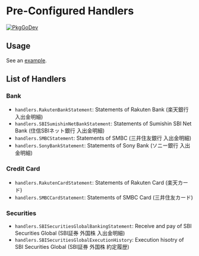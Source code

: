 Pre-Configured Handlers
=======================

[![PkgGoDev](https://pkg.go.dev/badge/go.nownabe.dev/bqloader/contrib/handlers)](https://pkg.go.dev/go.nownabe.dev/bqloader/contrib/handlers)

## Usage

See an [example](https://github.com/nownabe/go-bqloader/blob/doc/examples/pre_configured_handlers/bqload.go).

## List of Handlers

### Bank

* `handlers.RakutenBankStatement`: Statements of Rakuten Bank (楽天銀行 入出金明細)
* `handlers.SBISumishinNetBankStatement`: Statements of Sumishin SBI Net Bank (住信SBIネット銀行 入出金明細)
* `handlers.SMBCStatement`: Statements of SMBC (三井住友銀行 入出金明細)
* `handlers.SonyBankStatement`: Statements of Sony Bank (ソニー銀行 入出金明細)

### Credit Card

* `handlers.RakutenCardStatement`: Statements of Rakuten Card (楽天カード)
* `handlers.SMBCCardStatement`: Statements of SMBC Card (三井住友カード)

### Securities

* `handlers.SBISecuritiesGlobalBankingStatement`: Receive and pay of SBI Securities Global (SBI証券 外国株 入出金明細)
* `handlers.SBISecuritiesGlobalExecutionHistory`: Execution hisotry of SBI Securities Global (SBI証券 外国株 約定履歴)
